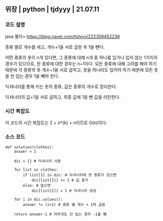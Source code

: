 ## 위장 | python | tjdyyy | 21.07.11

### 코드 설명

java 풀이> https://blog.naver.com/tjdyyy/222359452236

종류 별로 개수를 세고, 개수+1을 서로 곱한 후 1을 뺀다.

어떤 종류의 옷이 n개 있다면, 그 종류에 대해 n개 중 하나를 입거나 입지 않는 1가지의 경우가 있으므로, 한 종류에 대한 경우는 n+1이다. 
모든 종류에 대해 고려를 해야 하기 때문에 각 종류의 옷 개수+1을 서로 곱하고, 옷을 하나라도 입어야 하기 때문에 모든 옷을 안 입는 경우 1을 빼야 한다.

딕셔너리를 통해 키는 옷의 종류, 값은 종류의 개수로 정리한다.

딕셔너리의 값+1을 서로 곱하고, 최종 값에 1을 뺀 값을 리턴한다.

### 시간 복잡도

이 코드의 시간 복잡도는 2 + n*(k) + n이므로 O(n)이다.

### 소스 코드
```{.python}
def solution(clothes):
    answer = 1
    
    dic = {} # 딕셔너리 사용
    
    for list in clothes:
        if list[1] in dic: # 딕셔너리에 옷 종류가 있으면
            dic[list[1]] += 1 # 값 증가
        else: # 없으면
            dic[list[1]] = 1 # 딕셔너리 생성
        
    for i in dic.values():
        answer *= (i+1) # 종류 별 개수 + 1씩 곱함
        
    return answer-1 # 아무것도 안 입는 경우 -1을 뺌
```

